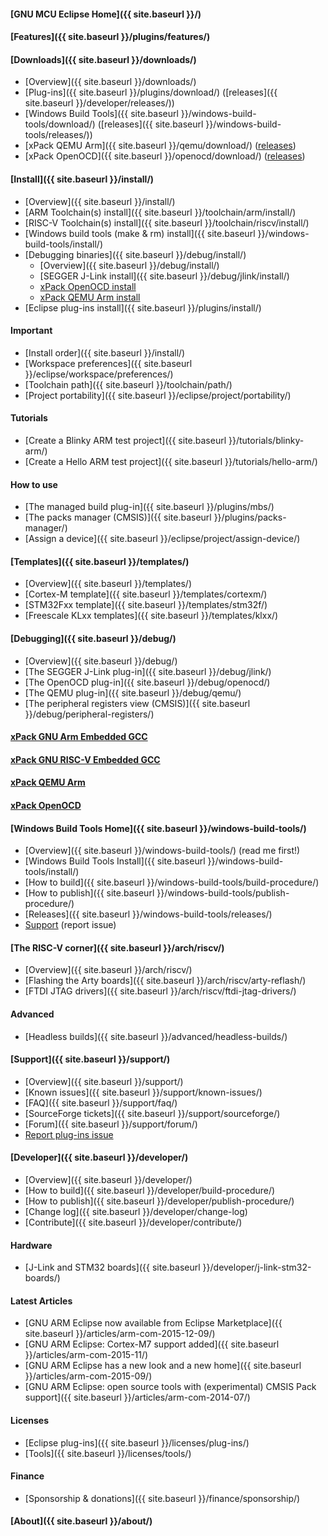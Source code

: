 
#### [GNU MCU Eclipse Home]({{ site.baseurl }}/)

#### [Features]({{ site.baseurl }}/plugins/features/)

#### [Downloads]({{ site.baseurl }}/downloads/)

* [Overview]({{ site.baseurl }}/downloads/)
* [Plug-ins]({{ site.baseurl }}/plugins/download/) ([releases]({{ site.baseurl }}/developer/releases/))
* [Windows Build Tools]({{ site.baseurl }}/windows-build-tools/download/) ([releases]({{ site.baseurl }}/windows-build-tools/releases/))
* [xPack QEMU Arm]({{ site.baseurl }}/qemu/download/) ([releases](https://xpack.github.io/qemu-arm/releases/))
* [xPack OpenOCD]({{ site.baseurl }}/openocd/download/) ([releases](https://xpack.github.io/openocd/releases/))

#### [Install]({{ site.baseurl }}/install/)

* [Overview]({{ site.baseurl }}/install/)
* [ARM Toolchain(s) install]({{ site.baseurl }}/toolchain/arm/install/)
* [RISC-V Toolchain(s) install]({{ site.baseurl }}/toolchain/riscv/install/)
* [Windows build tools (make & rm) install]({{ site.baseurl }}/windows-build-tools/install/)
* [Debugging binaries]({{ site.baseurl }}/debug/install/)
  * [Overview]({{ site.baseurl }}/debug/install/)
  * [SEGGER J-Link install]({{ site.baseurl }}/debug/jlink/install/)
  * [xPack OpenOCD install](https://xpack.github.io/openocd/install/)
  * [xPack QEMU Arm install](https://xpack.github.io/qemu-arm/install/)
* [Eclipse plug-ins install]({{ site.baseurl }}/plugins/install/)

#### Important

* [Install order]({{ site.baseurl }}/install/)
* [Workspace preferences]({{ site.baseurl }}/eclipse/workspace/preferences/)
* [Toolchain path]({{ site.baseurl }}/toolchain/path/)
* [Project portability]({{ site.baseurl }}/eclipse/project/portability/)

#### Tutorials

* [Create a Blinky ARM test project]({{ site.baseurl }}/tutorials/blinky-arm/)
* [Create a Hello ARM test project]({{ site.baseurl }}/tutorials/hello-arm/)

#### How to use

* [The managed build plug-in]({{ site.baseurl }}/plugins/mbs/)
* [The packs manager (CMSIS)]({{ site.baseurl }}/plugins/packs-manager/)
* [Assign a device]({{ site.baseurl }}/eclipse/project/assign-device/)

#### [Templates]({{ site.baseurl }}/templates/)

* [Overview]({{ site.baseurl }}/templates/)
* [Cortex-M template]({{ site.baseurl }}/templates/cortexm/)
* [STM32Fxx template]({{ site.baseurl }}/templates/stm32f/)
* [Freescale KLxx templates]({{ site.baseurl }}/templates/klxx/)

#### [Debugging]({{ site.baseurl }}/debug/)

* [Overview]({{ site.baseurl }}/debug/)
* [The SEGGER J-Link plug-in]({{ site.baseurl }}/debug/jlink/)
* [The OpenOCD plug-in]({{ site.baseurl }}/debug/openocd/)
* [The QEMU plug-in]({{ site.baseurl }}/debug/qemu/)
* [The peripheral registers view (CMSIS)]({{ site.baseurl }}/debug/peripheral-registers/)

#### [xPack GNU Arm Embedded GCC](https://xpack.github.io/arm-none-eabi-gcc/)

#### [xPack GNU RISC-V Embedded GCC](https://xpack.github.io/riscv-none-embed-gcc/)

#### [xPack QEMU Arm](https://xpack.github.io/qemu-arm/)

#### [xPack OpenOCD](https://xpack.github.io/openocd/)

#### [Windows Build Tools Home]({{ site.baseurl }}/windows-build-tools/)

* [Overview]({{ site.baseurl }}/windows-build-tools/) (read me first!)
* [Windows Build Tools Install]({{ site.baseurl }}/windows-build-tools/install/)
* [How to build]({{ site.baseurl }}/windows-build-tools/build-procedure/)
* [How to publish]({{ site.baseurl }}/windows-build-tools/publish-procedure/)
* [Releases]({{ site.baseurl }}/windows-build-tools/releases/)
* [Support](https://github.com/gnu-mcu-eclipse/windows-build-tools/issues/1/) (report issue)

#### [The RISC-V corner]({{ site.baseurl }}/arch/riscv/)

* [Overview]({{ site.baseurl }}/arch/riscv/)
* [Flashing the Arty boards]({{ site.baseurl }}/arch/riscv/arty-reflash/)
* [FTDI JTAG drivers]({{ site.baseurl }}/arch/riscv/ftdi-jtag-drivers/)

#### Advanced

* [Headless builds]({{ site.baseurl }}/advanced/headless-builds/)

#### [Support]({{ site.baseurl }}/support/)

* [Overview]({{ site.baseurl }}/support/)
* [Known issues]({{ site.baseurl }}/support/known-issues/)
* [FAQ]({{ site.baseurl }}/support/faq/)
* [SourceForge tickets]({{ site.baseurl }}/support/sourceforge/)
* [Forum]({{ site.baseurl }}/support/forum/)
* [Report plug-ins issue](https://github.com/gnu-mcu-eclipse/eclipse-plugins/issues/1/)

#### [Developer]({{ site.baseurl }}/developer/)

* [Overview]({{ site.baseurl }}/developer/)
* [How to build]({{ site.baseurl }}/developer/build-procedure/)
* [How to publish]({{ site.baseurl }}/developer/publish-procedure/)
* [Change log]({{ site.baseurl }}/developer/change-log)
* [Contribute]({{ site.baseurl }}/developer/contribute/)

#### Hardware

* [J-Link and STM32 boards]({{ site.baseurl }}/developer/j-link-stm32-boards/)

#### Latest Articles

* [GNU ARM Eclipse now available from Eclipse Marketplace]({{ site.baseurl }}/articles/arm-com-2015-12-09/)
* [GNU ARM Eclipse: Cortex-M7 support added]({{ site.baseurl }}/articles/arm-com-2015-11/)
* [GNU ARM Eclipse has a new look and a new home]({{ site.baseurl }}/articles/arm-com-2015-09/)
* [GNU ARM Eclipse: open source tools with (experimental) CMSIS Pack support]({{ site.baseurl }}/articles/arm-com-2014-07/)

#### Licenses

* [Eclipse plug-ins]({{ site.baseurl }}/licenses/plug-ins/)
* [Tools]({{ site.baseurl }}/licenses/tools/)

#### Finance

* [Sponsorship & donations]({{ site.baseurl }}/finance/sponsorship/)

#### [About]({{ site.baseurl }}/about/)
